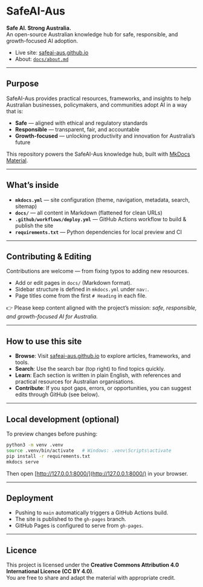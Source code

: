 # SafeAI-Aus  

**Safe AI. Strong Australia.**  
An open-source Australian knowledge hub for safe, responsible, and growth-focused AI adoption.  

- Live site: [safeai-aus.github.io](https://safeai-aus.github.io/)  
- About: [`docs/about.md`](docs/about.md)  

---

## Purpose  
SafeAI-Aus provides practical resources, frameworks, and insights to help Australian businesses, policymakers, and communities adopt AI in a way that is:  
- **Safe** — aligned with ethical and regulatory standards  
- **Responsible** — transparent, fair, and accountable  
- **Growth-focused** — unlocking productivity and innovation for Australia’s future  

This repository powers the SafeAI-Aus knowledge hub, built with [MkDocs Material](https://squidfunk.github.io/mkdocs-material/).  

---

## What’s inside  
- **`mkdocs.yml`** — site configuration (theme, navigation, metadata, search, sitemap)  
- **`docs/`** — all content in Markdown (flattened for clean URLs)  
- **`.github/workflows/deploy.yml`** — GitHub Actions workflow to build & publish the site  
- **`requirements.txt`** — Python dependencies for local preview and CI  

---

## Contributing & Editing  
Contributions are welcome — from fixing typos to adding new resources.  

- Add or edit pages in `docs/` (Markdown format).  
- Sidebar structure is defined in `mkdocs.yml` under `nav:`.  
- Page titles come from the first `# Heading` in each file.  

👉 Please keep content aligned with the project’s mission: *safe, responsible, and growth-focused AI for Australia.*  

---

## How to use this site  
- **Browse**: Visit [safeai-aus.github.io](https://safeai-aus.github.io/) to explore articles, frameworks, and tools.  
- **Search**: Use the search bar (top right) to find topics quickly.  
- **Learn**: Each section is written in plain English, with references and practical resources for Australian organisations.  
- **Contribute**: If you spot gaps, errors, or opportunities, you can suggest edits through GitHub (see below).  

---

## Local development (optional)  
To preview changes before pushing:  

```bash
python3 -m venv .venv
source .venv/bin/activate   # Windows: .venv\Scripts\activate
pip install -r requirements.txt
mkdocs serve
```

Then open [http://127.0.0.1:8000/](http://127.0.0.1:8000/) in your browser.  

---

## Deployment  
- Pushing to `main` automatically triggers a GitHub Actions build.  
- The site is published to the `gh-pages` branch.  
- GitHub Pages is configured to serve from `gh-pages`.  

---

## Licence  
This project is licensed under the **Creative Commons Attribution 4.0 International Licence (CC BY 4.0)**.  
You are free to share and adapt the material with appropriate credit.  
